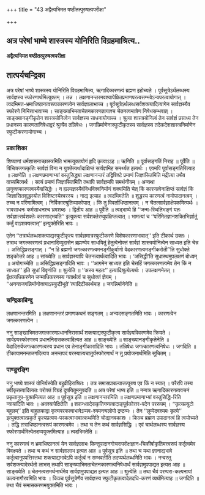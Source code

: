 +++
title = "43 अद्वैत्यभिमत षष्ठीतत्पुरुषत्वपरीक्षा"

+++


## अत्र परेषां भाष्ये शास्त्रस्य योनिरिति विग्रहमाश्रित्य..

**अद्वैत्यभिमत षष्ठीतत्पुरुषत्वपरीक्षा**

## **तात्पर्यचन्द्रिका**

अत्र परेषां भाष्ये शास्त्रस्य योनिरिति विग्रहमाश्रित्य, ऋगादिकारणत्वं ब्रह्मण इहोच्यते । पूर्वसूत्रेऽर्थलब्धस्य सार्वज्ञस्य स्फोरणार्थमित्युक्तम् । तन्न । लक्षणानन्तरमवश्यापेक्षितप्रमाणपरत्वसम्भवेऽन्यपरत्वायोगात् । त्वदभिमत-भ्रमाधिष्ठानत्वरूपकारणत्वेन सार्वज्ञालाभाच्च । पूर्वसूत्रेऽर्थलब्धसर्वशक्त्यादित्यागेन सार्वज्ञस्यैव स्फोरणे निमित्ताभावाच्च । साङ्ख्याभिमताचेतनकारणतायाश्च चेतनत्वमात्रेण निषेधसम्भवात् । साङ्ख्यानङ्गीकृतेन शास्त्रयोनित्वेन सार्वज्ञस्य साधनायोगाच्च । श्रुत्या शास्त्रयोनित्वं तेन सार्वज्ञं प्रसाध्य तेन प्रधानस्य कारणतानिषेधाद्वरं श्रुत्यैव तन्निषेधः । जगन्निर्माणेनास्फुटीकृतस्य सार्वज्ञस्य तदेकदेशशास्त्रनिर्माणेन स्फुटीकरणायोगाच्च ।

### **प्रकाशिका**

शिष्याणां धर्मशासनाच्छास्त्रमिति भामत्युक्तयोगं हृदि कृत्वाऽऽह ॥ ऋगिति ॥ पूर्वासङ्गतिं निराह ॥ पूर्वेति ॥ विचित्रजगत्कृतिः सार्वज्ञं विना न युक्तेत्यर्थादाक्षिप्तं सार्वज्ञमिह समर्थ्यत इत्यर्थः । एवमपि पूर्वासङ्गतिरित्याह ॥ लक्षणेति ॥ लक्षणप्रमाणाभ्यां वस्तुसिद्ध्या लक्षणानन्तरं तद्विशिष्टे प्रमाणं जिज्ञासितमिति मद्रीत्या तथैव वाच्यमित्यर्थः । सत्यं प्रमाणं जिज्ञासितमिति तथापि सार्वज्ञमपि समर्थनीयम् । अन्यथा प्रागुक्तकारणत्वस्यैवासिद्धेः । न ह्यल्पज्ञस्यैवंविधविश्वनिर्माणं शक्यमिति चेत् किं कारणत्वेनाक्षिप्तं सार्वज्ञं किं जिज्ञासितशुद्धस्योत विशिष्टस्येश्वरस्य । नाद्य इत्याह ॥ त्वदभिमतेति ॥ शुद्धस्य कारणत्वं नामोपादानत्वम् । तच्च न परिणामित्वम् । निर्विकारश्रुतिव्याकोपात् । किं तु विवर्ताधिष्ठानत्वम् । न चैतत्सार्वज्ञाक्षेपकमित्यर्थः । भावसाधनः कर्मसाधनश्च भ्रमशब्दः । द्वितीय आह ॥ पूर्वेति ॥ त्वद्भाष्ये हि ‘‘जन्म-स्थितिभङ्गं यतः सर्वज्ञात्सर्वशक्तेः कारणाद्भवति’’ इत्युक्त्या सर्वशक्तेरप्युपक्षिप्तत्वात् । भामत्यां च ‘‘परिमितज्ञानशक्तिभिर्ज्ञातुं कर्तुं वाऽशक्यत्वात्’’ इत्युक्तेरिति भावः ।

एतेन ‘‘तत्रार्थलब्धशक्त्याद्यस्फुटीकृत्य सार्वज्ञमात्रस्फुटीकरणे विशेषकारणाभावात्’’ इति टीकार्थ उक्तः । तत्राथ जगत्कारणत्वं प्रधानादिव्युदासेन ब्रह्मण्येव साधयितुं हेतुत्वेनोक्तं सार्वज्ञं शास्त्रयोनित्वेन साध्यत इति चेन्न । असिद्धिप्रसङ्गात् । ‘‘न हि ब्रह्मणो जगत्कारणत्वमनङ्गीकुर्वाणो वेदकारणत्वमङ्गीकरोती’’ति सुधोक्ते शङ्कोत्तरे आह ॥ सांख्येति ॥ सार्वज्ञस्यापि चेतनत्वार्थत्वादिति भावः । ‘असिद्धी’ति सुधास्थमुपलक्षणं बोध्यम् ॥ अयोगाच्चेति ॥ असिद्धिप्रसङ्गादिति भावः । ‘‘आगमेन साध्यत इति चेत्तर्हि जगत्कारणत्वमेव तेन किं न साध्यत’’ इति सुधां विवृणोति ॥ श्रुत्येति ॥ ‘‘अस्य महतः’’ इत्यादिश्रुत्येत्यर्थः । उपलक्षणमेतत् । ईक्षत्यधिकरणेन जन्माधिकरणस्य गतार्थत्वं च सुधोक्तं ज्ञेयम् । ‘‘अनन्तजगन्निर्माणोक्त्याऽस्फुटीभूते’’त्यादिटीकार्थमाह ॥ जगन्निर्माणेनेति ॥

### **चन्द्रिकाबिन्दु**

लक्षणानन्तरमिति ॥ लक्षणानन्तरं प्रमाणकथनं सङ्गतम् । अन्यदसङ्गतमिति भावः । कारणत्वेन जगत्कारणत्वेन ।

ननु साङ्खाभिमतजगत्कारणप्रधाननिरासार्थं शक्त्याद्यस्फुटीकृत्य सार्वज्ञ्यविवरणमेव क्रियते । सार्वज्ञ्यस्फोरणस्य प्रधाननिरासकत्वादित्यत आह ॥ साङ्ख्येति ॥ साङ्ख्यानङ्गीकृतेनेति ॥ वेदादिसर्वजगत्कारणत्वस्य प्रधान एव तेनाङ्गीकारादिति भावः । तन्निषेधः जगत्कारणत्वनिषेधः । जगदिति ॥ टीकायामनन्तजगदित्यत्र अनन्तपदं परस्यात्यचातुर्यस्फोरणार्थं न तु प्रयोजनार्थमिति सूचितम् ।

### **पाण्डुरङ्गि**

ननु भाष्ये शास्त्रं योनिर्यस्येति बहुव्रीहिराश्रितः । तत्र समासप्राबल्यात्तत्पुरुष एव किं न स्यात् । परैरपि तस्य स्वीकृतत्वादित्यतः परोक्तं विग्रहं दूषयितुमनुवदति ॥ अत्र परेषां भाष्य इति ॥ नन्वत्र ऋगादिकारणत्ववचनं प्रकृतानुप-युक्तमित्यत आह ॥ पूर्वसूत्र इति ॥ लक्षणानन्तरमिति ॥ लक्षणप्रमाणाभ्यां वस्तुसिद्धि-रिति न्यायादिति भावः । अवश्यापेक्षितेति ॥ शकन्ध्वादेराकृतिगणत्वादाङ्पूर्वकोत्तर-पदेन पररूपम् । ‘‘कृत्यल्युटो बहुलम्’’ इति बाहुलकाद्वा कृत्यपरकत्वाभावेऽप्यव-श्यमन्त्यलोपो द्रष्टव्यः । तेन ‘‘लुम्पेदवश्यमः कृत्ये’’ इत्युक्तत्वात्प्रकृते कृत्यप्रत्यय-परकत्वाभावात्कथमिति चोद्यानवकाशः । किञ्च ब्रह्मण उपादानत्वं हि त्वयोच्यते । तद्धि तत्राधिष्ठानत्वरूपं कारणत्वमेव । तथा च तेन कथं सार्वज्ञसिद्धिः । एवं चार्थलब्धस्य सार्वज्ञस्य स्फोरणार्थमित्येतदप्ययुक्तमित्याह ॥ त्वदभिमतेति ॥

ननु कारणत्वं न भ्रमाधिष्ठानत्वं येन सार्वज्ञलाभः किन्तूपादानगोचरापरोक्षज्ञान-चिकीर्षाकृतिमत्त्वरूपं कर्तृत्वमेव विवक्ष्यते । तथा च कथं न सार्वज्ञालाभ इत्यत आह ॥ पूर्वसूत्र इति ॥ तथा च यथा ज्ञानाद्यभावे कर्तृत्वानुपपत्तिस्तथा शक्त्याद्यभावेऽपि कर्तृत्वं न सम्भवतीति तदप्यर्थलब्धमिति भावः । नन्वस्तु सर्वशक्त्यादेरर्थतो लाभस् तथापि साङ्ख्याभिमताचेतनकारणत्वनिषेधार्थं सार्वज्ञमुपपाद्यत इत्यत आह ॥ साङ्ख्येति ॥ चेतनत्वसमर्थनार्थमेव सार्वज्ञमुपपाद्यत इत्यत आह ॥ श्रुत्येति ॥ तथा चैवं परम्परा-कल्पनायां कल्पनागौरवमिति भावः । किञ्च पूर्वसूत्रेणैव सार्वज्ञस्य स्फुटीकृतत्वादेतदधि-करणं व्यर्थमित्याह ॥ जगदिति ॥ तथा चैवं समासकरणमयुक्तमिति भावः ।

